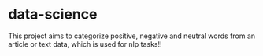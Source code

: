 # data-science
This project aims to categorize positive, negative and neutral words from an article or text data, which is used for nlp tasks!!
